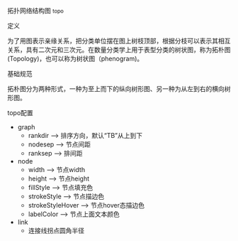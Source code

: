 <div class="mb40">
    <div class="fontsize-20 mb10">
    拓扑网络结构图 <small>topo</small>
    </div class="fontsize-28">
    <p class="mb20"></p>
</div>

<div class="mb40">
    <div class="fontsize-20 mb10">
    定义 
    </div class="fontsize-28">
    <p class="mb20">
      为了用图表示亲缘关系，把分类单位摆在图上树枝顶部，根据分枝可以表示其相互关系，具有二次元和三次元。在数量分类学上用于表型分类的树状图，称为拓朴图(Topology)，也可以称为树状图（phenogram)。
    </p>
</div>

<div class="mb40">
    <div class="fontsize-20 mb10">
    基础规范
    </div class="fontsize-28">
    <p class="mb20">
    拓朴图分为两种形式，一种为至上而下的纵向树形图、另一种为从左到右的横向树形图。
    </p>
</div>

<div bx-name="chart.spec.components/list/index"></div>


<div class="example">
    <div class="content">
        <div class="content-header">
            <div>topo配置</div>
        </div>
        <div class="content-body" style="padding:18p 40px;">
            <ul data-anchor-id="72xn">
            <li>graph  <br>
            <ul><li>rankdir --&gt; 排序方向，默认“TB”从上到下</li>
            <li>nodesep --&gt; 节点间距</li>
            <li>ranksep --&gt; 排间距</li></ul></li>
            <li>node  <br>
            <ul><li>width --&gt; 节点width</li>
            <li>height --&gt; 节点height</li>
            <li>fillStyle --&gt; 节点填充色</li>
            <li>strokeStyle --&gt; 节点描边色</li>
            <li>strokeStyleHover --&gt; 节点hover态描边色</li>
            <li>labelColor --&gt; 节点上面文本颜色</li></ul></li>
            <li>link <br>
            <ul><li>连接线拐点圆角半径</li></ul></li>
            </ul>
        </div>
    </div>
</div>
